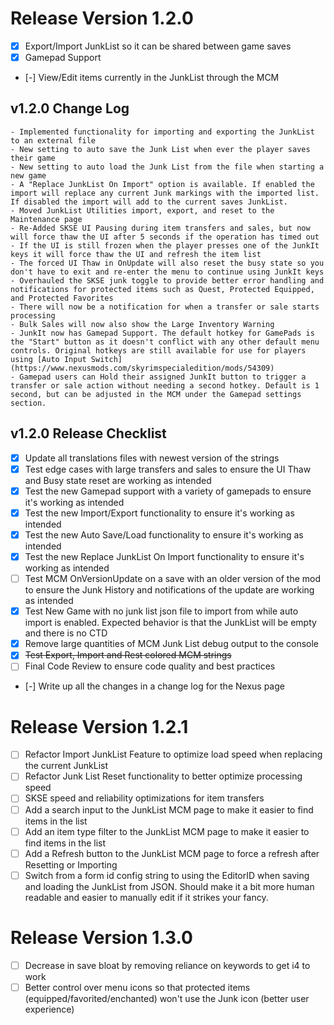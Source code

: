 # Release Version 1.2.0

- [x] Export/Import JunkList so it can be shared between game saves
- [x] Gamepad Support
- [-] View/Edit items currently in the JunkList through the MCM

## v1.2.0 Change Log

    - Implemented functionality for importing and exporting the JunkList to an external file
    - New setting to auto save the Junk List when ever the player saves their game
    - New setting to auto load the Junk List from the file when starting a new game
    - A "Replace JunkList On Import" option is available. If enabled the import will replace any current Junk markings with the imported list. If disabled the import will add to the current saves JunkList.
    - Moved JunkList Utilities import, export, and reset to the Maintenance page
    - Re-Added SKSE UI Pausing during item transfers and sales, but now will force thaw the UI after 5 seconds if the operation has timed out
    - If the UI is still frozen when the player presses one of the JunkIt keys it will force thaw the UI and refresh the item list
    - The forced UI Thaw in OnUpdate will also reset the busy state so you don't have to exit and re-enter the menu to continue using JunkIt keys
    - Overhauled the SKSE junk toggle to provide better error handling and notifications for protected items such as Quest, Protected Equipped, and Protected Favorites
    - There will now be a notification for when a transfer or sale starts processing
    - Bulk Sales will now also show the Large Inventory Warning
    - JunkIt now has Gamepad Support. The default hotkey for GamePads is the "Start" button as it doesn't conflict with any other default menu controls. Original hotkeys are still available for use for players using [Auto Input Switch](https://www.nexusmods.com/skyrimspecialedition/mods/54309)
    - Gamepad users can Hold their assigned JunkIt button to trigger a transfer or sale action without needing a second hotkey. Default is 1 second, but can be adjusted in the MCM under the Gamepad settings section.

## v1.2.0 Release Checklist

- [x] Update all translations files with newest version of the strings
- [x] Test edge cases with large transfers and sales to ensure the UI Thaw and Busy state reset are working as intended
- [x] Test the new Gamepad support with a variety of gamepads to ensure it's working as intended
- [x] Test the new Import/Export functionality to ensure it's working as intended
- [x] Test the new Auto Save/Load functionality to ensure it's working as intended
- [x] Test the new Replace JunkList On Import functionality to ensure it's working as intended
- [ ] Test MCM OnVersionUpdate on a save with an older version of the mod to ensure the Junk History and notifications of the update are working as intended
- [x] Test New Game with no junk list json file to import from while auto import is enabled. Expected behavior is that the JunkList will be empty and there is no CTD
- [x] Remove large quantities of MCM Junk List debug output to the console
- [x] ~~Test Export, Import and Rest colored MCM strings~~
- [ ] Final Code Review to ensure code quality and best practices
- [-] Write up all the changes in a change log for the Nexus page

# Release Version 1.2.1

- [ ] Refactor Import JunkList Feature to optimize load speed when replacing the current JunkList
- [ ] Refactor Junk List Reset functionality to better optimize processing speed
- [ ] SKSE speed and reliability optimizations for item transfers
- [ ] Add a search input to the JunkList MCM page to make it easier to find items in the list
- [ ] Add an item type filter to the JunkList MCM page to make it easier to find items in the list
- [ ] Add a Refresh button to the JunkList MCM page to force a refresh after Resetting or Importing
- [ ] Switch from a form id config string to using the EditorID when saving and loading the JunkList from JSON. Should make it a bit more human readable and easier to manually edit if it strikes your fancy.

# Release Version 1.3.0

- [ ] Decrease in save bloat by removing reliance on keywords to get i4 to work
- [ ] Better control over menu icons so that protected items (equipped/favorited/enchanted) won't use the Junk icon (better user experience)
